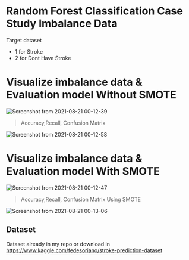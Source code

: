 # Random Forest Classification Case Study Imbalance Data
Target dataset 
* 1 for Stroke
* 2 for Dont Have Stroke

# Visualize imbalance data & Evaluation model Without SMOTE
![Screenshot from 2021-08-21 00-12-39](https://user-images.githubusercontent.com/47005019/130272871-8b7d85cd-030d-4f6a-8b38-e94bc9653ca1.png)

> Accuracy,Recall, Confusion Matrix

![Screenshot from 2021-08-21 00-12-58](https://user-images.githubusercontent.com/47005019/130272915-00e9e460-3f2f-4a38-8af7-0420ee5b13ff.png)
# Visualize imbalance data & Evaluation model With SMOTE
![Screenshot from 2021-08-21 00-12-47](https://user-images.githubusercontent.com/47005019/130272960-2d960939-f28a-49e8-9fb7-58e67e1fb754.png)

> Accuracy,Recall, Confusion Matrix Using SMOTE

![Screenshot from 2021-08-21 00-13-06](https://user-images.githubusercontent.com/47005019/130273036-40ed3cd5-54da-4738-b43a-76cfc6d5f0e2.png)

## Dataset
Dataset already in my repo or download in https://www.kaggle.com/fedesoriano/stroke-prediction-dataset 
